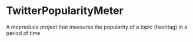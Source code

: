 # TwitterPopularityMeter
A mapreduce project that measures the popularity of a topic (hashtag)  in a period of time
